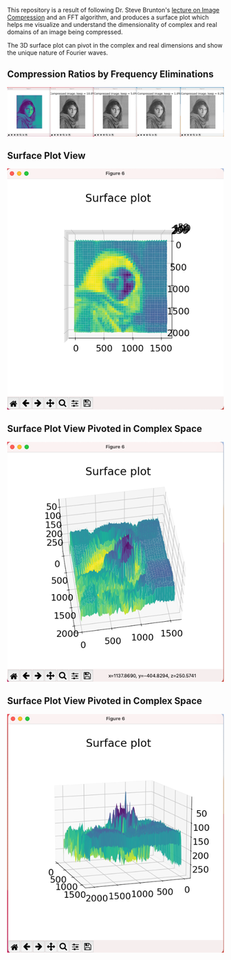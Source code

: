 This repository is a result of following Dr. Steve Brunton's [lecture on Image Compression](https://www.youtube.com/watch?v=uB3v6n8t2dQ) and an FFT algorithm, and produces a surface plot which helps me visualize and understand the dimensionality of complex and real domains of an image being compressed.

The 3D surface plot can pivot in the complex and real dimensions and show the unique nature of Fourier waves.

## Compression Ratios by Frequency Eliminations
![Compression Ratios](plots/compression_ratios.png)
## Surface Plot View
![Surface Plot 1](plots/surface_plot_1.png)
## Surface Plot View Pivoted in Complex Space
![Surface Plot 2](plots/surface_plot_2.png)
## Surface Plot View Pivoted in Complex Space
![Surface Plot 3](plots/surface_plot_3.png)
